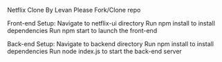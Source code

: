 Netflix Clone By Levan 
Please Fork/Clone repo

Front-end Setup:
Navigate to netflix-ui directory
Run npm install to install dependencies
Run npm start to launch the front-end


Back-end Setup:
Navigate to backend directory
Run npm install to install dependencies
Run node index.js to start the back-end server
